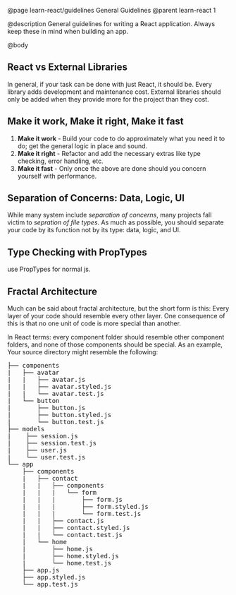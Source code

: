 @page learn-react/guidelines General Guidelines
@parent learn-react 1

@description General guidelines for writing a React application. Always keep these in mind when building an app.

@body

## React vs External Libraries

In general, if your task can be done with just React, it should be. Every library adds development and maintenance cost. External libraries should only be added when they provide more for the project than they cost.

## Make it work, Make it right, Make it fast

1. **Make it work** - Build your code to do approximately what you need it to do; get the general logic in place and sound.
2. **Make it right** - Refactor and add the necessary extras like type checking, error handling, etc.
3. **Make it fast** - Only once the above are done should you concern yourself with performance.

## Separation of Concerns: Data, Logic, UI

While many system include _separation of concerns_, many projects fall victim to _sepration of file types_. As much as possible, you should separate your code by its function not by its type: data, logic, and UI.

## Type Checking with PropTypes
use PropTypes for normal js.

## Fractal Architecture

Much can be said about fractal architecture, but the short form is this: Every layer of your code should resemble every other layer. One consequence of this is that no one unit of code is more special than another.

In React terms: every component folder should resemble other component folders, and none of those components should be special. As an example, Your source directory might resemble the following:

<pre>
├── components
|   ├── avatar
|   |   ├── avatar.js
|   |   ├── avatar.styled.js
|   |   └── avatar.test.js
|   └── button
|       ├── button.js
|       ├── button.styled.js
|       └── button.test.js
├── models
|    ├── session.js
|    ├── session.test.js
|    ├── user.js
|    └── user.test.js
└── app
    ├── components
    |   ├── contact
    |   |   ├── components
    |   |   |   └── form
    |   |   |       ├── form.js
    |   |   |       ├── form.styled.js
    |   |   |       └── form.test.js
    |   |   ├── contact.js
    |   |   ├── contact.styled.js
    |   |   └── contact.test.js
    |   └── home
    |       ├── home.js
    |       ├── home.styled.js
    |       └── home.test.js
    ├── app.js
    ├── app.styled.js
    └── app.test.js
</pre>
